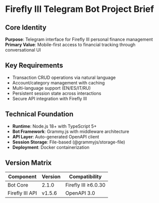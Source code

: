 # Firefly III Telegram Bot Project Brief

## Core Identity
**Purpose**: Telegram interface for Firefly III personal finance management
**Primary Value**: Mobile-first access to financial tracking through conversational UI

## Key Requirements
- Transaction CRUD operations via natural language
- Account/category management with caching
- Multi-language support (EN/ES/IT/RU)
- Persistent session state across interactions
- Secure API integration with Firefly III

## Technical Foundation
- **Runtime**: Node.js 18+ with TypeScript 5+
- **Bot Framework**: Grammy.js with middleware architecture
- **API Layer**: Auto-generated OpenAPI client
- **Session Storage**: File-based (@grammyjs/storage-file)
- **Deployment**: Docker containerization

## Version Matrix
| Component       | Version      | Compatibility       |
|-----------------|--------------|---------------------|
| Bot Core        | 2.1.0        | Firefly III ≥6.0.30 |
| Firefly III API | v1.5.6       | OpenAPI 3.0         |
